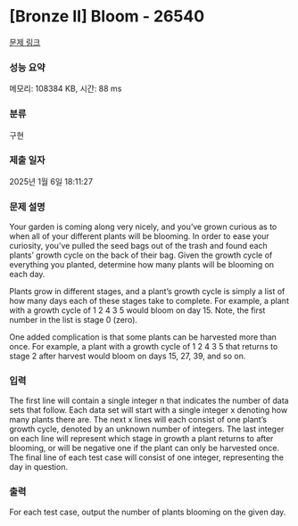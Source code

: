 # [Bronze II] Bloom - 26540 

[문제 링크](https://www.acmicpc.net/problem/26540) 

### 성능 요약

메모리: 108384 KB, 시간: 88 ms

### 분류

구현

### 제출 일자

2025년 1월 6일 18:11:27

### 문제 설명

<p>Your garden is coming along very nicely, and you’ve grown curious as to when all of your different plants will be blooming. In order to ease your curiosity, you’ve pulled the seed bags out of the trash and found each plants’ growth cycle on the back of their bag. Given the growth cycle of everything you planted, determine how many plants will be blooming on each day.</p>

<p>Plants grow in different stages, and a plant’s growth cycle is simply a list of how many days each of these stages take to complete. For example, a plant with a growth cycle of 1 2 4 3 5 would bloom on day 15. Note, the first number in the list is stage 0 (zero).</p>

<p>One added complication is that some plants can be harvested more than once. For example, a plant with a growth cycle of 1 2 4 3 5 that returns to stage 2 after harvest would bloom on days 15, 27, 39, and so on.</p>

### 입력 

 <p>The first line will contain a single integer n that indicates the number of data sets that follow. Each data set will start with a single integer x denoting how many plants there are. The next x lines will each consist of one plant’s growth cycle, denoted by an unknown number of integers. The last integer on each line will represent which stage in growth a plant returns to after blooming, or will be negative one if the plant can only be harvested once. The final line of each test case will consist of one integer, representing the day in question.</p>

### 출력 

 <p>For each test case, output the number of plants blooming on the given day.</p>

